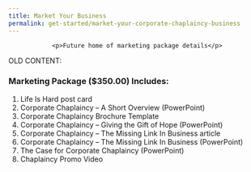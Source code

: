 ```yaml
---
title: Market Your Business
permalink: get-started/market-your-corporate-chaplaincy-business
---
```

				<p>Future home of marketing package details</p>
<p>OLD CONTENT:</p>
<h3>Marketing Package ($350.00) Includes:</h3>
<ol>
<li>Life Is Hard post card</li>
<li>Corporate Chaplaincy &#8211; A Short Overview (PowerPoint)</li>
<li>Corporate Chaplaincy Brochure Template</li>
<li>Corporate Chaplaincy &#8211; Giving the Gift of Hope (PowerPoint)</li>
<li>Corporate Chaplaincy &#8211; The Missing Link In Business article</li>
<li>Corporate Chaplaincy &#8211; The Missing Link In Business (PowerPoint)</li>
<li>The Case for Corporate Chaplaincy (PowerPoint)</li>
<li>Chaplaincy Promo Video</li>
</ol>
